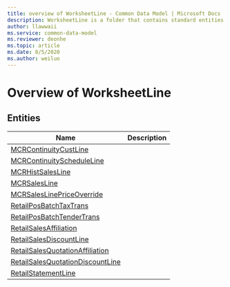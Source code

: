 ```yaml
---
title: overview of WorksheetLine - Common Data Model | Microsoft Docs
description: WorksheetLine is a folder that contains standard entities related to the Common Data Model.
author: llawwaii
ms.service: common-data-model
ms.reviewer: deonhe
ms.topic: article
ms.date: 8/5/2020
ms.author: weiluo
---
```


# Overview of WorksheetLine


## Entities

|Name|Description|
|---|---|
|[MCRContinuityCustLine](MCRContinuityCustLine.md)||
|[MCRContinuityScheduleLine](MCRContinuityScheduleLine.md)||
|[MCRHistSalesLine](MCRHistSalesLine.md)||
|[MCRSalesLine](MCRSalesLine.md)||
|[MCRSalesLinePriceOverride](MCRSalesLinePriceOverride.md)||
|[RetailPosBatchTaxTrans](RetailPosBatchTaxTrans.md)||
|[RetailPosBatchTenderTrans](RetailPosBatchTenderTrans.md)||
|[RetailSalesAffiliation](RetailSalesAffiliation.md)||
|[RetailSalesDiscountLine](RetailSalesDiscountLine.md)||
|[RetailSalesQuotationAffiliation](RetailSalesQuotationAffiliation.md)||
|[RetailSalesQuotationDiscountLine](RetailSalesQuotationDiscountLine.md)||
|[RetailStatementLine](RetailStatementLine.md)||
